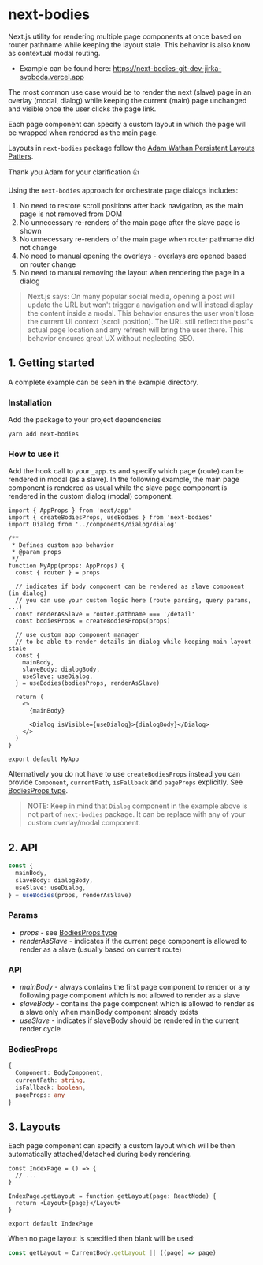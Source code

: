 # next-bodies

Next.js utility for rendering multiple page components at once based on router pathname while keeping the layout stale. This behavior is also know as contextual modal routing.

- Example can be found here: https://next-bodies-git-dev-jirka-svoboda.vercel.app

The most common use case would be to render the next (slave) page in an overlay (modal, dialog) while keeping the current (main) page unchanged and visible once the user clicks the page link.

Each page component can specify a custom layout in which the page will be wrapped when rendered as the main page.

Layouts in `next-bodies` package follow the [Adam Wathan Persistent Layouts Patters](https://adamwathan.me/2019/10/17/persistent-layout-patterns-in-nextjs/).

Thank you Adam for your clarification 👍

Using the `next-bodies` approach for orchestrate page dialogs includes:

1. No need to restore scroll positions after back navigation, as the main page is not removed from DOM
2. No unnecessary re-renders of the main page after the slave page is shown
3. No unnecessary re-renders of the main page when router pathname did not change
4. No need to manual opening the overlays - overlays are opened based on router change
5. No need to manual removing the layout when rendering the page in a dialog

> Next.js says: On many popular social media, opening a post will update the URL but won't trigger a navigation and will instead display the content inside a modal. This behavior ensures the user won't lose the current UI context (scroll position). The URL still reflect the post's actual page location and any refresh will bring the user there. This behavior ensures great UX without neglecting SEO.

## 1. Getting started

A complete example can be seen in the example directory.

### Installation

Add the package to your project dependencies

`yarn add next-bodies`

### How to use it

Add the hook call to your `_app.ts` and specify which page (route) can be rendered in modal (as a slave). In the following example, the main page component is rendered as usual while the slave page component is rendered in the custom dialog (modal) component.

```tsx
import { AppProps } from 'next/app'
import { createBodiesProps, useBodies } from 'next-bodies'
import Dialog from '../components/dialog/dialog'

/**
 * Defines custom app behavior
 * @param props
 */
function MyApp(props: AppProps) {
  const { router } = props

  // indicates if body component can be rendered as slave component (in dialog)
  // you can use your custom logic here (route parsing, query params, ...)
  const renderAsSlave = router.pathname === '/detail'
  const bodiesProps = createBodiesProps(props)

  // use custom app component manager
  // to be able to render details in dialog while keeping main layout stale
  const {
    mainBody,
    slaveBody: dialogBody,
    useSlave: useDialog,
  } = useBodies(bodiesProps, renderAsSlave)

  return (
    <>
      {mainBody}

      <Dialog isVisible={useDialog}>{dialogBody}</Dialog>
    </>
  )
}

export default MyApp
```

Alternatively you do not have to use `createBodiesProps` instead you can provide `Component`, `currentPath`, `isFallback` and `pageProps` explicitly. See [BodiesProps type](#BodiesProps).

> NOTE: Keep in mind that `Dialog` component in the example above is not part of `next-bodies` package. It can be replace with any of your custom overlay/modal component.

## 2. API

```ts
const {
  mainBody,
  slaveBody: dialogBody,
  useSlave: useDialog,
} = useBodies(props, renderAsSlave)
```

### Params

- _props_ - see [BodiesProps type](#BodiesProps)
- _renderAsSlave_ - indicates if the current page component is allowed to render as a slave (usually based on current route)

### API

- _mainBody_ - always contains the first page component to render or any following page component which is not allowed to render as a slave
- _slaveBody_ - contains the page component which is allowed to render as a slave only when mainBody component already exists
- _useSlave_ - indicates if slaveBody should be rendered in the current render cycle

### BodiesProps

```ts
{
  Component: BodyComponent,
  currentPath: string,
  isFallback: boolean,
  pageProps: any
}
```

## 3. Layouts

Each page component can specify a custom layout which will be then automatically attached/detached during body rendering.

```tsx
const IndexPage = () => {
  // ...
}

IndexPage.getLayout = function getLayout(page: ReactNode) {
  return <Layout>{page}</Layout>
}

export default IndexPage
```

When no page layout is specified then blank will be used:

```ts
const getLayout = CurrentBody.getLayout || ((page) => page)
```
